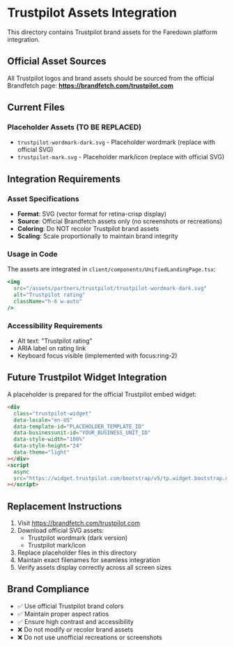 # Trustpilot Assets Integration

This directory contains Trustpilot brand assets for the Faredown platform integration.

## Official Asset Sources

All Trustpilot logos and brand assets should be sourced from the official Brandfetch page:
**https://brandfetch.com/trustpilot.com**

## Current Files

### Placeholder Assets (TO BE REPLACED)

- `trustpilot-wordmark-dark.svg` - Placeholder wordmark (replace with official SVG)
- `trustpilot-mark.svg` - Placeholder mark/icon (replace with official SVG)

## Integration Requirements

### Asset Specifications

- **Format**: SVG (vector format for retina-crisp display)
- **Source**: Official Brandfetch assets only (no screenshots or recreations)
- **Coloring**: Do NOT recolor Trustpilot brand assets
- **Scaling**: Scale proportionally to maintain brand integrity

### Usage in Code

The assets are integrated in `client/components/UnifiedLandingPage.tsx`:

```jsx
<img
  src="/assets/partners/trustpilot/trustpilot-wordmark-dark.svg"
  alt="Trustpilot rating"
  className="h-6 w-auto"
/>
```

### Accessibility Requirements

- Alt text: "Trustpilot rating"
- ARIA label on rating link
- Keyboard focus visible (implemented with focus:ring-2)

## Future Trustpilot Widget Integration

A placeholder is prepared for the official Trustpilot embed widget:

```html
<div
  class="trustpilot-widget"
  data-locale="en-US"
  data-template-id="PLACEHOLDER_TEMPLATE_ID"
  data-businessunit-id="YOUR_BUSINESS_UNIT_ID"
  data-style-width="100%"
  data-style-height="24"
  data-theme="light"
></div>
<script
  async
  src="https://widget.trustpilot.com/bootstrap/v5/tp.widget.bootstrap.min.js"
></script>
```

## Replacement Instructions

1. Visit https://brandfetch.com/trustpilot.com
2. Download official SVG assets:
   - Trustpilot wordmark (dark version)
   - Trustpilot mark/icon
3. Replace placeholder files in this directory
4. Maintain exact filenames for seamless integration
5. Verify assets display correctly across all screen sizes

## Brand Compliance

- ✅ Use official Trustpilot brand colors
- ✅ Maintain proper aspect ratios
- ✅ Ensure high contrast and accessibility
- ❌ Do not modify or recolor brand assets
- ❌ Do not use unofficial recreations or screenshots
